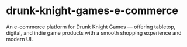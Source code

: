 # drunk-knight-games-e-commerce
An e-commerce platform for Drunk Knight Games — offering tabletop, digital, and indie game products with a smooth shopping experience and modern UI.
